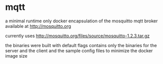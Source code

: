 mqtt
====

a minimal runtime only docker encapsulation of the mosquitto mqtt broker available at  http://mosquitto.org

currently uses http://mosquitto.org/files/source/mosquitto-1.2.3.tar.gz

the binaries were built with default flags 
contains only the binaries for the server and the client and the sample config files
to minimize the docker image size

